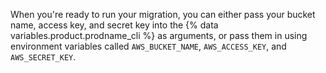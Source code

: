 When you're ready to run your migration, you can either pass your bucket name, access key, and secret key into the {% data variables.product.prodname_cli %} as arguments, or pass them in using environment variables called `AWS_BUCKET_NAME`, `AWS_ACCESS_KEY`, and `AWS_SECRET_KEY`.